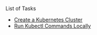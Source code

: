 List of Tasks

* [Create a Kubernetes Cluster](./create-cluster.md)
* [Run Kubectl Commands Locally](./kubectl-local.md)
